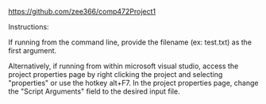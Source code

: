 https://github.com/zee366/comp472Project1

Instructions:

If running from the command line, provide the filename (ex: test.txt) as the first argument.

Alternatively, if running from within microsoft visual studio, access the project properties page by right clicking
the project and selecting "properties" or use the hotkey alt+F7.
In the project properties page, change the "Script Arguments" field to the desired input file.
